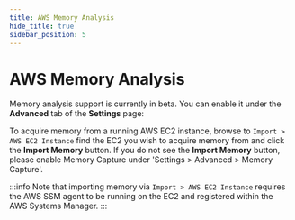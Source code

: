 ```yaml
---
title: AWS Memory Analysis
hide_title: true
sidebar_position: 5
---
```


# AWS Memory Analysis
Memory analysis support is currently in beta. You can enable it under the **Advanced** tab of the **Settings** page:

To acquire memory from a running AWS EC2 instance, browse to `Import > AWS EC2 Instance` find the EC2 you wish to acquire memory from and click the  **Import Memory** button.  If you do not see the **Import Memory** button, please enable Memory Capture under 'Settings > Advanced > Memory Capture'.

:::info 
Note that importing memory via `Import > AWS EC2 Instance` requires the AWS SSM agent to be running on the EC2 and registered within the AWS Systems Manager.
:::


